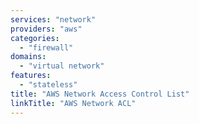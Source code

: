 ```yaml
---
services: "network"
providers: "aws"
categories: 
  - "firewall"
domains:
  - "virtual network" 
features:
  - "stateless"
title: "AWS Network Access Control List"
linkTitle: "AWS Network ACL"
---
```

